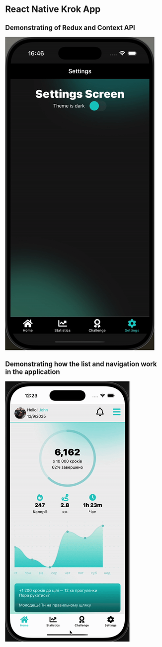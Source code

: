 # React Native Krok App

## Demonstrating of Redux and Context API

<img src="src/assets/readme/demonstrationRedux.gif">

## Demonstrating how the list and navigation work in the application

<img src="src/assets/readme/demonstration.gif">
